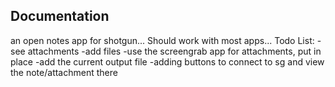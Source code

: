## Documentation
an open notes app for shotgun...
Should work with most apps...
Todo List: 
-see attachments
-add files
-use the screengrab app for attachments, put in place
-add the current output file
-adding buttons to connect to sg and view the note/attachment there